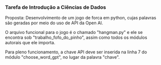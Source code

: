 ### Tarefa de Introdução a Ciências de Dados

Proposta: Desenvolvimento de um jogo de forca em python, cujas palavras são geradas por meio do uso de API da Open AI.

O arquivo funcional para o jogo é o chamado "hangman.py" e ele se encontra sob "trabalho_fofo_do_pinho", assim como todos os módulos autorais que ele importa.

Para pleno funcionamento, a chave API deve ser inserida na linha 7 do módulo "choose_word_gpt", no lugar da palavra "chave".
